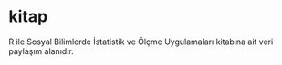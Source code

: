 # kitap
R ile Sosyal Bilimlerde İstatistik ve Ölçme Uygulamaları kitabına ait veri paylaşım alanıdır. 
